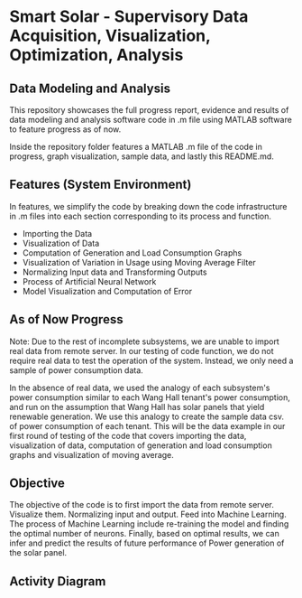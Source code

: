 # Smart Solar - Supervisory Data Acquisition, Visualization, Optimization, Analysis
## Data Modeling and Analysis
This repository showcases the full progress report, evidence and results of data modeling and analysis software code in .m file using MATLAB software to feature progress as of now.

Inside the repository folder features a MATLAB .m file of the code in progress, graph visualization, sample data, and lastly this README.md.

## Features (System Environment)
In features, we simplify the code by breaking down the code infrastructure in .m files into each section corresponding to its process and function. 
- Importing the Data
- Visualization of Data
- Computation of Generation and Load Consumption Graphs
-  Visualization of Variation in Usage using Moving Average Filter
- Normalizing Input data and Transforming Outputs 
- Process of Artificial Neural Network 
- Model Visualization and Computation of Error

## As of Now Progress
Note: Due to the rest of incomplete subsystems, we are unable to import real data from remote server. In our testing of code function, we do not require real data to test the operation of the system. Instead, we only need a sample of power consumption data.  

In the absence of real data,  we used the analogy of each subsystem's power consumption similar to each Wang Hall tenant's power consumption, and run on the assumption that Wang Hall has solar panels that yield renewable generation. We use this analogy to create the sample data csv. of power consumption of each tenant. This will be the data example in our first round of testing of the code that covers importing the data, visualization of data, computation of generation and load consumption graphs and visualization of moving average.

## Objective 
The objective of the code is to first import the data from remote server. Visualize them. Normalizing input and output. Feed into Machine Learning. The process of Machine Learning include re-training the model and finding the optimal number of neurons. Finally, based on optimal results, we can infer and predict the results of future performance of Power generation of the solar panel. 

## Activity Diagram
